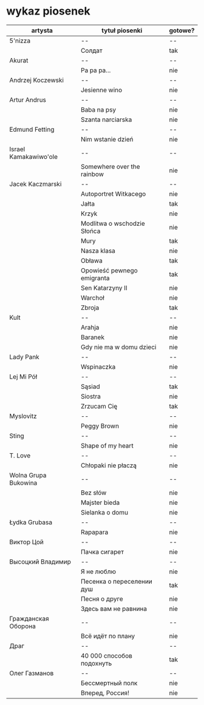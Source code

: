 ﻿# wykaz piosenek

| artysta               | tytuł piosenki              | gotowe? |
|-----------------------|-----------------------------|---------|
| 5'nizza               | --                          | --      |
|                       | Cолдат                      | tak     |
| Akurat                | --                          | --      |
|                       | Pa pa pa...                 | nie     |
| Andrzej Koczewski     | --                          | --      |
|                       | Jesienne wino               | nie     |
| Artur Andrus          | --                          | --      |
|                       | Baba na psy                 | nie     |
|                       | Szanta narciarska           | nie     |
| Edmund Fetting        | --                          | --      |
|                       | Nim wstanie dzień           | nie     |
| Israel Kamakawiwo'ole | --                          | --      |
|                       | Somewhere over the rainbow  | nie     |
| Jacek Kaczmarski      | --                          | --      |
|                       | Autoportret Witkacego       | nie     |
|                       | Jałta                       | tak     |
|                       | Krzyk                       | nie     |
|                       | Modlitwa o wschodzie Słońca | nie     |
|                       | Mury                        | tak     |
|                       | Nasza klasa                 | nie     |
|                       | Obława                      | tak     |
|                       | Opowieść pewnego emigranta  | tak     |
|                       | Sen Katarzyny II            | nie     |
|                       | Warchoł                     | nie     |
|                       | Zbroja                      | tak     |
| Kult                  | --                          | --      |
|                       | Arahja                      | nie     |
|                       | Baranek                     | nie     |
|                       | Gdy nie ma w domu dzieci    | nie     |
| Lady Pank             | --                          | --      |
|                       | Wspinaczka                  | nie     |
| Lej Mi Pół            | --                          | --      |
|                       | Sąsiad                      | tak     |
|                       | Siostra                     | nie     |
|                       | Zrzucam Cię                 | tak     |
| Myslovitz             | --                          | --      |
|                       | Peggy Brown                 | nie     |
| Sting                 | --                          | --      |
|                       | Shape of my heart           | nie     |
| T. Love               | --                          | --      |
|                       | Chłopaki nie płaczą         | nie     |
| Wolna Grupa Bukowina  | --                          | --      |
|                       | Bez słów                    | nie     |
|                       | Majster bieda               | nie     |
|                       | Sielanka o domu             | nie     |
| Łydka Grubasa         | --                          | --      |
|                       | Rapapara                    | nie     |
| Виктор Цой            | --                          | --      |
|                       | Пачка сигарет               | nie     |
| Высоцкий Владимир     | --                          | --      |
|                       | Я не люблю                  | nie     |
|                       | Песенка о переселении душ   | tak     |
|                       | Песня о друге               | nie     |
|                       | Здесь вам не равнина        | nie     |
| Гражданская Оборона   | --                          | --      |
|                       | Всё идёт по плану           | nie     |
| Драг                  | --                          | --      |
|                       | 40 000 способов подохнуть   | tak     |
| Олег Газманов         | --                          | --      |
|                       | Бессмертный полк            | nie     |
|                       | Вперед, Россия!             | nie     |
